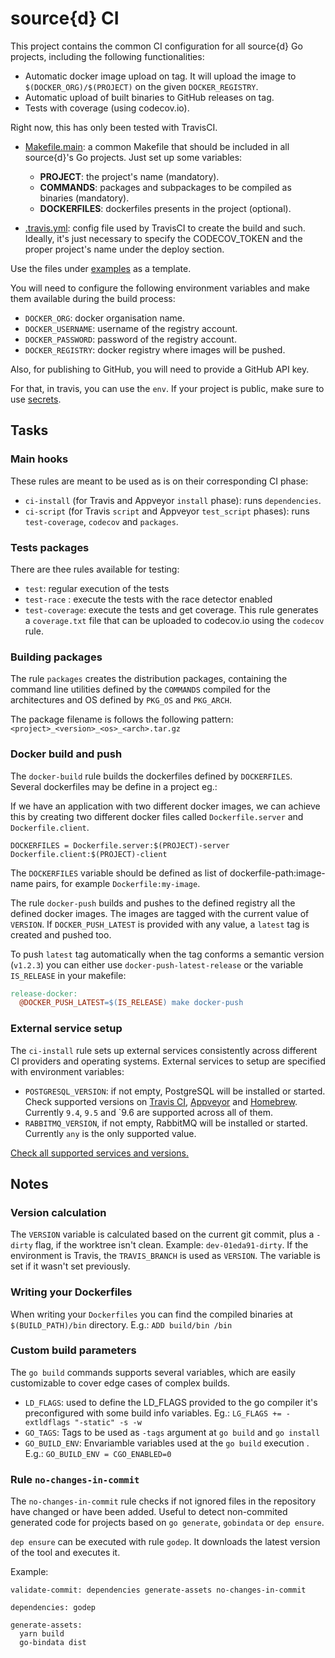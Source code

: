 # source{d} CI

This project contains the common CI configuration for all source{d} Go projects, including the following functionalities:

* Automatic docker image upload on tag. It will upload the image to `$(DOCKER_ORG)/$(PROJECT)` on the given `DOCKER_REGISTRY`.
* Automatic upload of built binaries to GitHub releases on tag.
* Tests with coverage (using codecov.io).

Right now, this has only been tested with TravisCI.

- [Makefile.main](https://github.com/src-d/ci/tree/master/examples/Makefile.main): a common Makefile that should be included in all source{d}'s Go projects. Just set up some variables:
  - **PROJECT**: the project's name (mandatory).
  - **COMMANDS**: packages and subpackages to be compiled as binaries (mandatory).
  - **DOCKERFILES**: dockerfiles presents in the project (optional).

- [.travis.yml](https://github.com/src-d/ci/tree/master/examples/.travis.yml): config file used by TravisCI to create the build and such. Ideally, it's just necessary to specify the CODECOV_TOKEN and the proper project's name under the deploy section.

Use the files under [examples](https://github.com/src-d/ci/tree/master/examples) as a template.

You will need to configure the following environment variables and make them available during the build process:

* `DOCKER_ORG`: docker organisation name.
* `DOCKER_USERNAME`: username of the registry account.
* `DOCKER_PASSWORD`: password of the registry account.
* `DOCKER_REGISTRY`: docker registry where images will be pushed.

Also, for publishing to GitHub, you will need to provide a GitHub API key.

For that, in travis, you can use the `env`. If your project is public, make sure to use [secrets](https://docs.travis-ci.com/user/encryption-keys/).

## Tasks

### Main hooks

These rules are meant to be used as is on their corresponding CI phase:

* `ci-install` (for Travis and Appveyor `install` phase): runs `dependencies`.
* `ci-script` (for Travis `script` and Appveyor `test_script` phases): runs `test-coverage`, `codecov` and `packages`.

### Tests packages

There are thee rules available for testing:

* `test`: regular execution of the tests
* `test-race` : execute the tests with the race detector enabled
* `test-coverage`: execute the tests and get coverage. This rule generates a `coverage.txt` file that can be uploaded to codecov.io using the `codecov` rule.

### Building packages

The rule `packages` creates the distribution packages, containing the command
line utilities defined by the `COMMANDS` compiled for the architectures and
OS defined by `PKG_OS` and `PKG_ARCH`.

The package filename is follows the following pattern: `<project>_<version>_<os>_<arch>.tar.gz`

### Docker build and push

The `docker-build` rule builds the dockerfiles defined by `DOCKERFILES`. Several
dockerfiles may be define in a project eg.:

If we have an application with two different docker images, we can achieve this
by creating two different docker files called `Dockerfile.server` and
`Dockerfile.client`.

```
DOCKERFILES = Dockerfile.server:$(PROJECT)-server Dockerfile.client:$(PROJECT)-client
```

The `DOCKERFILES` variable should be defined as list of dockerfile-path:image-name
pairs, for example `Dockerfile:my-image`.

The rule `docker-push` builds and pushes to the defined registry all the defined
docker images. The images are tagged with the current value of `VERSION`. If
`DOCKER_PUSH_LATEST` is provided with any value, a `latest` tag is created and
pushed too.

To push `latest` tag automatically when the tag conforms a semantic
version (`v1.2.3`) you can either use `docker-push-latest-release` or the
variable `IS_RELEASE` in your makefile:

```makefile
release-docker:
  @DOCKER_PUSH_LATEST=$(IS_RELEASE) make docker-push
```

### External service setup

The `ci-install` rule sets up external services consistently across different CI providers
and operating systems. External services to setup are specified with environment variables:

* `POSTGRESQL_VERSION`: if not empty, PostgreSQL will be installed or started. Check supported versions on
   [Travis CI](https://docs.travis-ci.com/user/database-setup/#Using-a-different-PostgreSQL-Version),
   [Appveyor](https://www.appveyor.com/docs/services-databases/#postgresql) and [Homebrew](http://formulae.brew.sh/formula/). Currently `9.4`, `9.5` and `9.6 are supported across all of them.
* `RABBITMQ_VERSION`, if not empty, RabbitMQ will be installed or started. Currently `any` is the only supported value.

[Check all supported services and versions.](https://github.com/smola/ci-tricks/#tricks)

## Notes

### Version calculation

The `VERSION` variable is calculated based on the current git commit, plus a
`-dirty` flag, if the worktree isn't clean. Example: `dev-01eda91-dirty`. If the
environment is Travis, the `TRAVIS_BRANCH` is used as `VERSION`. The variable is
set if it wasn't set previously.

### Writing your Dockerfiles

When writing your `Dockerfiles` you can find the compiled binaries at
`$(BUILD_PATH)/bin` directory. E.g.: `ADD build/bin /bin`

### Custom build parameters

The `go build` commands supports several variables, which are easily
customizable to cover edge cases of complex builds.

* `LD_FLAGS`: used to define the LD_FLAGS provided to the go compiler it's preconfigured with some build info variables. Eg.: `LG_FLAGS += -extldflags "-static" -s -w`
* `GO_TAGS`: Tags to be used as `-tags` argument at `go build` and `go install`
* `GO_BUILD_ENV`: Envariamble variables used at the `go build` execution . E.g.: `GO_BUILD_ENV = CGO_ENABLED=0`

### Rule `no-changes-in-commit`

The `no-changes-in-commit` rule checks if not ignored files in the repository have changed or have been added.
Useful to detect non-commited generated code for projects based on `go generate`, `gobindata` or `dep ensure`.

`dep ensure` can be executed with rule `godep`. It downloads the latest version of the tool and executes it.

Example:

```shell
validate-commit: dependencies generate-assets no-changes-in-commit

dependencies: godep

generate-assets:
  yarn build
  go-bindata dist
```
